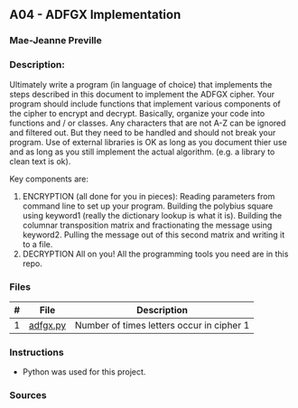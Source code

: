 ## A04 - ADFGX Implementation
### Mae-Jeanne Preville 
### Description:

Ultimately write a program (in language of choice) that implements the steps described in this document to implement the ADFGX cipher.
Your program should include functions that implement various components of the cipher to encrypt and decrypt. Basically, organize your code into functions and / or classes.
Any characters that are not A-Z can be ignored and filtered out. But they need to be handled and should not break your program.
Use of external libraries is OK as long as you document thier use and as long as you still implement the actual algorithm. (e.g. a library to clean text is ok).

Key components are:
1) ENCRYPTION (all done for you in pieces):
Reading parameters from command line to set up your program.
Building the polybius square using keyword1 (really the dictionary lookup is what it is).
Building the columnar transposition matrix and fractionating the message using keyword2.
Pulling the message out of this second matrix and writing it to a file.
2) DECRYPTION
All on you! All the programming tools you need are in this repo.

### Files

|   #   | File                       | Description                                                |
| :---: | -------------------------- | ---------------------------------------------------------- |
|   1   | [adfgx.py](./adfgx.py)   | Number of times letters occur in cipher 1    |


### Instructions

- Python was used for this project.

### Sources

